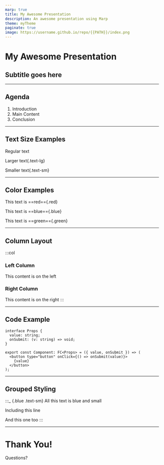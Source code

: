 ```yaml
---
marp: true
title: My Awesome Presentation
description: An awesome presentation using Marp
theme: myTheme
paginate: true
image: https://username.github.io/repo/{{PATH}}/index.png
---
```


# My Awesome Presentation

## Subtitle goes here

---

## Agenda

1. Introduction
2. Main Content
3. Conclusion

---

## Text Size Examples

Regular text

Larger text{.text-lg}

Smaller text{.text-sm}

---

## Color Examples

This text is ==red=={.red}

This text is ==blue=={.blue}

This text is ==green=={.green}

---

## Column Layout

:::col
### Left Column
This content is on the left

### Right Column  
This content is on the right
:::

---

## Code Example

```tsx {data-name=component.tsx}
interface Props {
  value: string;
  onSubmit: (v: string) => void;
}

export const Component: FC<Props> = ({ value, onSubmit }) => (
  <button type="button" onClick={() => onSubmit(value)}>
    {value}
  </button>
);
```

---

## Grouped Styling

:::_ {.blue .text-sm}
All this text is blue and small

Including this line

And this one too
:::

---

# Thank You!

Questions?